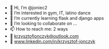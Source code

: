- 👋 Hi, I’m @joniec2
- 👀 I’m interested in gym, IT, latino dance
- 🌱 I’m currently learning flask and django apps 
- 💞️ I’m looking to collaborate on ...
- 📫 How to reach me: 2 ways
- 📨 krzysztofjonczyk@outlook.com
- 🛜 www.linkedin.com/in/krzysztof-jonczyk

<!---
joniec2/joniec2 is a ✨ special ✨ repository because its `README.md` (this file) appears on your GitHub profile.
You can click the Preview link to take a look at your changes.
--->
